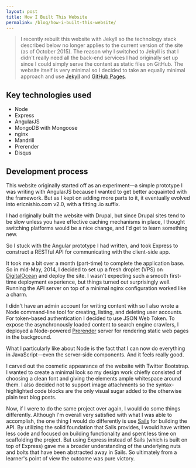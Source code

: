 ```yaml
---
layout: post
title: How I Built This Website
permalink: /blog/how-i-built-this-website/
---
```


> I recently rebuilt this website with Jekyll so the technology stack described
> below no longer applies to the current version of the site (as of October
> 2015). The reason why I switched to Jekyll is that I didn't really need all
> the back-end services I had originally set up since I could simply serve the
> content as static files on GitHub. The website itself is very minimal so I
> decided to take an equally minimal approach and use
> [Jekyll](https://jekyllrb.com) and [GitHub Pages](https://pages.github.com).

## Key technologies used

* Node
* Express
* AngularJS
* MongoDB with Mongoose
* nginx
* Mandrill
* Prerender
* Disqus

## Development process

This website originally started off as an experiment—a simple prototype I was
writing with AngularJS because I wanted to get better acquainted with the
framework. But as I kept on adding more parts to it, it eventually evolved
into ericnishio.com v2.0, with a fitting .io suffix.

I had originally built the website with Drupal, but since Drupal sites tend to
be slow unless you have effective caching mechanisms in place, I thought
switching platforms would be a nice change, and I'd get to learn something
new.

So I stuck with the Angular prototype I had written, and took Express to
construct a RESTful API for communicating with the client-side app.

It took me a bit over a month (part-time) to complete the application base. So
in mid-May,  2014, I decided to set up a fresh droplet (VPS) on [DigitalOcean](https://www.digitalocean.com/?refcode=fbbb0e38c242) and deploy
the site. I wasn't expecting such a smooth first-time deployment experience,
but things turned out surprisingly well. Running the API server on top of a
minimal nginx configuration worked like a charm.

I didn't have an admin account for writing content with so I also wrote a Node
command-line tool for creating, listing, and deleting user accounts. For
token-based authentication I decided to use JSON Web Token. To expose the
asynchronously loaded content to search engine crawlers, I deployed a
Node-powered [Prerender](http://prerender.io) server for rendering static web
pages in the background.

What I particularly like about Node is the fact that I can now do everything
in JavaScript—even the server-side components. And it feels really good.

I carved out the cosmetic appearance of the website with Twitter Bootstrap. I
wanted to create a minimal look so my design work chiefly consisted of
choosing a clean font and giving the elements ample whitespace around them. I
also decided not to support image attachments so the syntax-highlighted code
blocks are the only visual sugar added to the otherwise plain text blog posts.

Now, if I were to do the same project over again, I would do some things
differently. Although I'm overall very satisfied with what I was able to
accomplish, the one thing I would do differently is use
[Sails](http://sailsjs.org) for building the API. By utilizing the solid
foundation that Sails provides, I would have written less code and focused on
building functionality and spent less time on scaffolding the project. But
using Express instead of Sails (which is built on top of Express) gave me a
broader understanding of the underlying nuts and bolts that have been
abstracted away in Sails. So ultimately from a learner's point of view the
outcome was pure victory.
